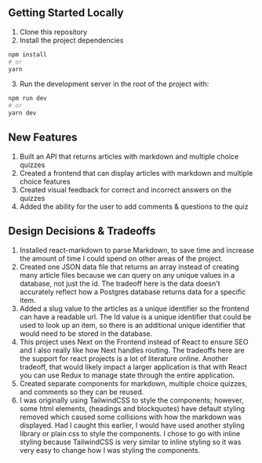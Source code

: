 ## Getting Started Locally
1. Clone this repository
2. Install the project dependencies
```bash
npm install
# or
yarn
```
3. Run the development server in the root of the project with:

```bash
npm run dev
# or
yarn dev
```
## New Features
1. Built an API that returns articles with markdown and multiple choice quizzes
2. Created a frontend that can display articles with markdown and multiple choice features
3. Created visual feedback for correct and incorrect answers on the quizzes
4. Added the ability for the user to add comments & questions to the quiz

## Design Decisions & Tradeoffs
1. Installed react-markdown to parse Markdown, to save time and increase the amount of time I could spend on other areas of the project.
2. Created one JSON data file that returns an array instead of creating many article files because we can query on any unique values in a database, not just the id. The tradeoff here is the data doesn't accurately reflect how a Postgres database returns data for a specific item. 
3. Added a slug value to the articles as a unique identifier so the frontend can have a readable url. The Id value is a unique identifier that could be used to look up an item, so there is an additional unique identifier that would need to be stored in the database. 
4. This project uses Next on the Frontend instead of React to ensure SEO and I also really like how Next handles routing. The tradeoffs here are the support for react projects is a lot of literature online. Another tradeoff, that would likely impact a larger application is that with React you can use Redux to manage state through the entire application. 
5. Created separate components for markdown, multiple choice quizzes, and comments so they can be reused.
6. I was originally using TailwindCSS to style the components; however, some html elements, (headings and blockquotes) have default styling removed which caused some collisions with how the markdown was displayed. Had I caught this earlier, I would have used another styling library or plain css to style the components. I chose to go with inline styling because TailwindCSS is very similar to inline styling so it was very easy to change how I was styling the components.
